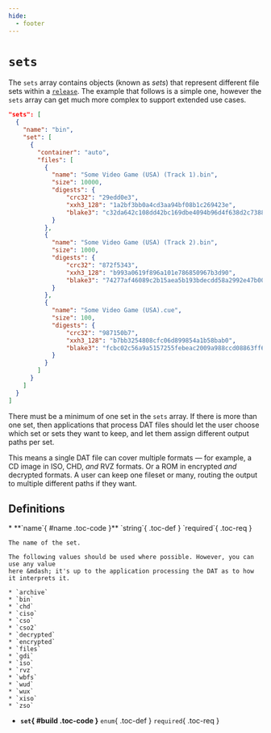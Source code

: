 ```yaml
---
hide:
  - footer
---
```


# `sets`

The `sets` array contains objects (known as _sets_) that represent different file sets
within a [`release`](#releases.md). The example that follows is a simple one, however the
`sets` array can get much more complex to support extended use cases.

``` {.json .copy}
"sets": [
  {
    "name": "bin",
    "set": [
      {
        "container": "auto",
        "files": [
          {
            "name": "Some Video Game (USA) (Track 1).bin",
            "size": 10000,
            "digests": {
                "crc32": "29edd0e3",
                "xxh3_128": "1a2bf3bb0a4cd3aa94bf08b1c269423e",
                "blake3": "c32da642c108dd42bc169dbe4094b96d4f638d2c7388fb18132429347955c7ec"
            }
          },
          {
            "name": "Some Video Game (USA) (Track 2).bin",
            "size": 1000,
            "digests": {
                "crc32": "872f5343",
                "xxh3_128": "b993a0619f896a101e786850967b3d90",
                "blake3": "74277af46089c2b15aea5b193bdecdd58a2992e47b00956c678a6c070225cb18"
            }
          },
          {
            "name": "Some Video Game (USA).cue",
            "size": 100,
            "digests": {
                "crc32": "987150b7",
                "xxh3_128": "b7bb3254808cfc06d899854a1b58bab0",
                "blake3": "fcbc02c56a9a5157255febeac2009a988ccd08863ff648d290fe973dffe7f88c"
            }
          }
        ]
      }
    ]
  }
]
```

There must be a minimum of one set in the `sets` array. If there is more than one set,
then applications that process DAT files should let the user choose which set or sets they
want to keep, and let them assign different output paths per set.

This means a single DAT file can cover multiple formats &mdash; for example, a CD image in
ISO, CHD, _and_ RVZ formats. Or a ROM in encrypted _and_ decrypted formats. A user can
keep one fileset or many, routing the output to multiple different paths if they want.

## Definitions

<div class="definition-list" markdown>
* **`name`{ #name .toc-code }** `string`{ .toc-def } `required`{ .toc-req }

    The name of the set.

    The following values should be used where possible. However, you can use any value
    here &mdash; it's up to the application processing the DAT as to how it interprets it.

    * `archive`
    * `bin`
    * `chd`
    * `ciso`
    * `cso`
    * `cso2`
    * `decrypted`
    * `encrypted`
    * `files`
    * `gdi`
    * `iso`
    * `rvz`
    * `wbfs`
    * `wud`
    * `wux`
    * `xiso`
    * `zso`


* **`set`{ #build .toc-code }** `enum`{ .toc-def } `required`{ .toc-req }

</div>